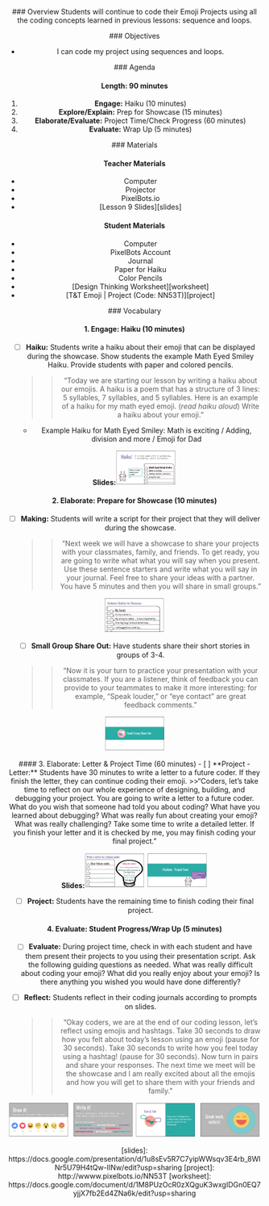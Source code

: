 <header title='PixelBots Emoji' subtitle='Lesson 09: Showcase Prep'/>

<notable>

<iconp src='/icons/activity.png'>### Overview</iconp>
Students will continue to code their Emoji Projects using all the coding concepts learned in previous lessons: sequence and loops.

<iconp src='/icons/objectives.png'>### Objectives</iconp>
- I can code my project using sequences and loops.


<iconp src='/icons/agenda.png'>### Agenda</iconp>

#### Length: 90 minutes

1. **Engage:** Haiku  (10 minutes)
1. **Explore/Explain:** Prep for Showcase (15 minutes)
1. **Elaborate/Evaluate:** Project Time/Check Progress (60 minutes)
1. **Evaluate:** Wrap Up (5 minutes)



<note>

<iconp src='/icons/materials.png'>### Materials</iconp>

#### Teacher Materials
- Computer
- Projector
- PixelBots.io
- [Lesson 9 Slides][slides]



#### Student Materials
- Computer
- PixelBots Account
- Journal
- Paper for Haiku
- Color Pencils
- [Design Thinking Worksheet][worksheet]
- [T&T Emoji | Project (Code: NN53T)][project]


<iconp src='/icons/vocab.png'>### Vocabulary</iconp>



</note>
<pagebreak/>

#### 1. Engage: Haiku  (10 minutes)
- [ ] **Haiku:** Students write a haiku about their emoji that can be displayed during the showcase. Show students the example Math Eyed Smiley Haiku. Provide students with paper and colored pencils.
  >>“Today we are starting our lesson by writing a haiku about our emojis. A haiku is a poem that has a structure of 3 lines:  5 syllables, 7 syllables, and 5 syllables. Here is an example of a haiku for my math eyed emoji. (*read haiku aloud*) Write a haiku about your emoji.”
  - Example Haiku for Math Eyed Smiley: Math is exciting / Adding, division and more / Emoji for Dad

<note>**Slides:**![slides](./images/haiku.png)</note>

#### 2. Elaborate: Prepare for Showcase (10 minutes)
- [ ] **Making:** Students will write a script for their project that they will deliver during the showcase.
  >>“Next week we will have a showcase to share your projects with your classmates, family, and friends. To get ready, you are going to write what what you will say when you present. Use these sentence starters and write what you will say in your journal. Feel free to share your ideas with a partner. You have 5 minutes and then you will share in small groups.”

<note>![slides](./images/prep.png)</note>
- [ ] **Small Group Share Out:** Have students share their short stories in groups of 3-4.
  >>“Now it is your turn to practice your presentation with your classmates. If you are a listener, think of feedback you can provide to your teammates to make it more interesting: for example, “Speak louder,” or “eye contact” are great feedback comments.”

<note>![slides](./images/smallshare.png)</note>

<pagebreak/>
#### 3. Elaborate: Letter & Project Time (60 minutes)
- [ ] **Project - Letter:** Students have 30 minutes to write a letter to a future coder. If they finish the letter, they can continue coding their emoji.
  >>“Coders, let’s take time to reflect on our whole experience of designing, building, and debugging your project. You are going to write a letter to a future coder. What do you wish that someone had told you about coding?  What have you learned about debugging? What was really fun about creating your emoji? What was really challenging? Take some time to write a detailed letter. If you finish your letter and it is checked by me, you may finish coding your final project.”

<note>**Slides:**![slides](./images/letter.png)
![slides](./images/project.png)
</note>

- [ ] **Project:** Students have the remaining time to finish coding their final project.


#### 4. Evaluate: Student Progress/Wrap Up (5 minutes)
- [ ] **Evaluate:** During project time, check in with each student and have them present their projects to you using their presentation script. Ask the following guiding questions as needed.
  <iconp type='question'>What was really difficult about coding your emoji?</iconp>
  <iconp type='question'>What did you really enjoy about your emoji?</iconp>
  <iconp type='question'>Is there anything you wished you would have done differently?</iconp>



- [ ] **Reflect:** Students reflect in their coding journals according to prompts on slides.
  >>“Okay coders, we are at the end of our coding lesson, let’s reflect using emojis and hashtags. Take 30 seconds to draw how you felt about today’s lesson using an emoji (pause for 30 seconds). Take 30 seconds to write how you feel today using a hashtag! (pause for 30 seconds). Now turn in pairs and share your responses. The next time we meet will be the showcase and I am really excited about all the emojis and how you will get to share them with your friends and family."

<note>![slides](./images/reflect.png)
![slides](./images/reflect2.png)</note>

</notable>
[slides]: https://docs.google.com/presentation/d/1u8sEv5R7C7yipWWsqv3E4rb_8WlNr5U79H4tQw-IINw/edit?usp=sharing
[project]: http://wwww.pixelbots.io/NN53T
[worksheet]: https://docs.google.com/document/d/1M8PUzOcR0zXQguK3wxgIDGn0EQ7yjjX7fb2Ed4ZNa6k/edit?usp=sharing
